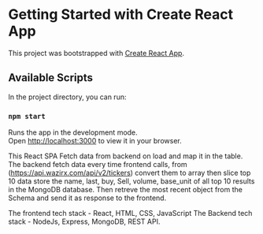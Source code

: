 # Getting Started with Create React App

This project was bootstrapped with [Create React App](https://github.com/facebook/create-react-app).

## Available Scripts

In the project directory, you can run:

### `npm start`

Runs the app in the development mode.\
Open [http://localhost:3000](http://localhost:3000) to view it in your browser.

This React SPA Fetch data from backend on load and map it in the table. 
The backend fetch data every time frontend calls, from (https://api.wazirx.com/api/v2/tickers) convert them to array then slice top 10 data store the name, last, buy, Sell, volume, base_unit of all top 10 results in the MongoDB database. Then retreve the most recent object from the Schema and send it as response to the frontend. 

The frontend tech stack - React, HTML, CSS, JavaScript
The Backend tech stack - NodeJs, Express, MongoDB, REST API.